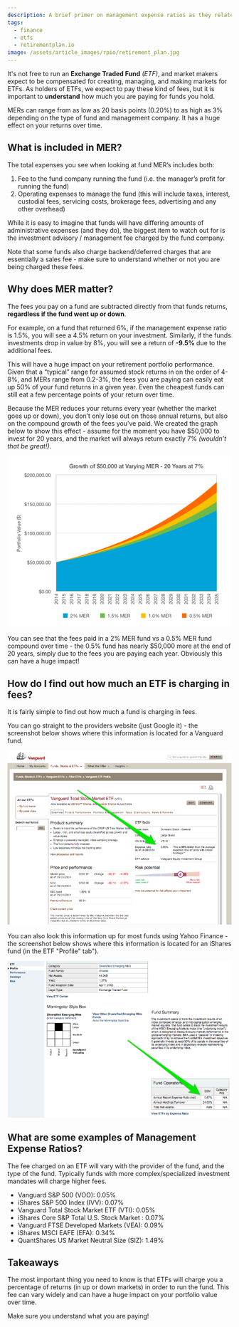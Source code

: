 ```yaml
---
description: A brief primer on management expense ratios as they relate to ETFs.
tags: 
  - finance
  - etfs
  - retirementplan.io
image: /assets/article_images/rpio/retirement_plan.jpg
---
```


It's not free to run an **Exchange Traded Fund** *(ETF)*, and market makers expect to be compensated for creating, managing, and making markets for ETFs.  As holders of ETFs, we expect to pay these kind of fees, but it is important to **understand** how much you are paying for funds you hold.

MERs can range from as low as 20 basis points (0.20%) to as high as 3% depending on the type of fund and management company. It has a huge effect on your returns over time.


## What is included in MER? ##

The total expenses you see when looking at fund MER’s includes both:

1. Fee to the fund company running the fund (i.e. the manager’s profit for running the fund)
2. Operating expenses to manage the fund (this will include taxes, interest, custodial fees, servicing costs, brokerage fees, advertising and any other overhead)

While it is easy to imagine that funds will have differing amounts of administrative expenses (and they do), the biggest item to watch out for is the investment advisory / management fee charged by the fund company.

Note that some funds also charge backend/deferred charges that are essentially a sales fee - make sure to understand whether or not you are being charged these fees.


## Why does MER matter? ##

The fees you pay on a fund are subtracted directly from that funds returns, **regardless if the fund went up or down**.

For example, on a fund that returned 6%, if the management expense ratio is 1.5%, you will see a 4.5% return on your investment.  Similarly, if the funds investments drop in value by 8%, you will see a return of **-9.5%** due to the additional fees.

This will have a huge impact on your retirement portfolio performance.  Given that a “typical” range for assumed stock returns in on the order of 4-8%, and MERs range from 0.2-3%, the fees you are paying can easily eat up 50% of your fund returns in a given year. Even the cheapest funds can still eat a few percentage points of your return over time.

Because the MER reduces your returns every year (whether the market goes up or down), you don’t only lose out on those annual returns, but also on the compound growth of the fees you’ve paid. We created the graph below to show this effect - assume for the moment you have $50,000 to invest for 20 years, and the market will always return exactly 7% *(wouldn’t that be great!)*. 

![Effect of management expense ratio on $50,000 over 20 years](/assets/article_images/rpio/growth_of_50_thousand_at_varying_management_expense_ratios.png)

You can see that the fees paid in a 2% MER fund vs a 0.5% MER fund compound over time - the 0.5% fund has nearly $50,000 more at the end of 20 years, simply due to the fees you are paying each year. Obviously this can have a huge impact!


## How do I find out how much an ETF is charging in fees? ##

It is fairly simple to find out how much a fund is charging in fees. 

You can go straight to the providers website (just Google it) - the screenshot below shows where this information is located for a Vanguard fund.

![Location of management expense ratio information for a Vanguard fund](/assets/article_images/rpio/vanguard_mer_location_website.png)

You can also look this information up for most funds using Yahoo Finance - the screenshot below shows where this information is located for an iShares fund (in the ETF "Profile" tab").

![Location of management expense ratio information for an iShares fund from Yahoo Finance](/assets/article_images/rpio/ishares_mer_location_yahoo_finance.png)


## What are some examples of Management Expense Ratios? ##

The fee charged on an ETF will vary with the provider of the fund, and the type of the fund. Typically funds with more complex/specialized investment mandates will charge higher fees.

- Vanguard S&P 500 (VOO): 0.05%
- iShares S&P 500 Index (IVV): 0.07%
- Vanguard Total Stock Market ETF (VTI): 0.05%
- iShares Core S&P Total U.S. Stock Market : 0.07%
- Vanguard FTSE Developed Markets (VEA): 0.09%
- iShares MSCI EAFE (EFA): 0.34%
- QuantShares US Market Neutral Size (SIZ): 1.49%

## Takeaways ##

The most important thing you need to know is that ETFs will charge you a percentage of returns (in up or down markets) in order to run the fund. This fee can vary widely and can have a huge impact on your portfolio value over time.

Make sure you understand what you are paying! 
